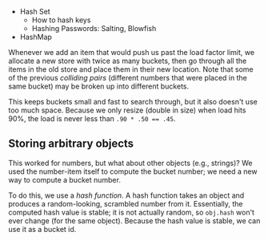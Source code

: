 * Hash Set
    * How to hash keys
    * Hashing Passwords: Salting, Blowfish
* HashMap

Whenever we add an item that would push us past the load factor limit,
we allocate a new store with twice as many buckets, then go through
all the items in the old store and place them in their new
location. Note that some of the previous *colliding pairs* (different
numbers that were placed in the same bucket) may be broken up into
different buckets.

This keeps buckets small and fast to search through, but it also
doesn't use too much space. Because we only resize (double in size)
when load hits 90%, the load is never less than `.90 * .50 == .45`.

## Storing arbitrary objects

This worked for numbers, but what about other objects (e.g., strings)?
We used the number-item itself to compute the bucket number; we need a
new way to compute a bucket number.

To do this, we use a *hash function*. A hash function takes an object
and produces a random-looking, scrambled number from it. Essentially,
the computed hash value is stable; it is not actually random, so
`obj.hash` won't ever change (for the same object). Because the hash
value is stable, we can use it as a bucket id.
